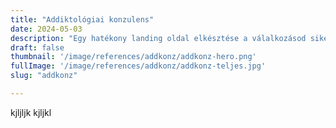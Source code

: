 ```yaml
---
title: "Addiktológiai konzulens"
date: 2024-05-03
description: "Egy hatékony landing oldal elkésztése a válalkozásod sikerének a kulcsa lehet"
draft: false
thumbnail: '/image/references/addkonz/addkonz-hero.png'
fullImage: '/image/references/addkonz/addkonz-teljes.jpg'
slug: "addkonz"

---
```


kjljljk
kjljkl

